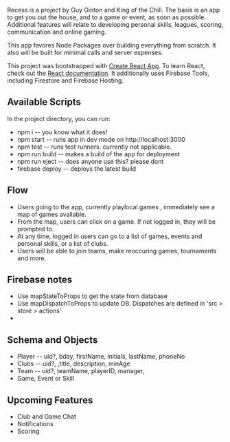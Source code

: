 Recess is a project by Guy Ginton and King of the Chill.
The basis is an app to get you out the house, and to a game or event, as soon as possible.
Additional features will relate to developing personal skills, leagues, scoring, communication and online gaming.

This app favores Node Packages over building everything from scratch.
It also will be built for minimal calls and server expenses. 

This project was bootstrapped with [Create React App](https://github.com/facebook/create-react-app).
To learn React, check out the [React documentation](https://reactjs.org/).
It additionally uses Firebase Tools, including Firestore and Firebase Hosting. 


## Available Scripts
In the project directory, you can run:
* npm i -- you know what it does!
* npm start -- runs app in dev mode on http://localhost:3000
* npm test -- runs test runners. currently not applicable.
* npm run build -- makes a build of the app for deployment
* npm run eject -- does anyone use this? please dont
* firebase deploy -- deploys the latest build

## Flow
* Users going to the app, currently playlocal.games , immediately see a map of games available.
* From the map, users can click on a game. If not logged in, they will be prompted to.
* At any time, logged in users can go to a list of games, events and personal skills, or a list of clubs. 
* Users will be able to join teams, make reoccuring games, tournaments and more.

## Firebase notes
* Use mapStateToProps to get the state from database
* Use mapDispatchToProps to update DB. Dispatches are defined in 'src > store > actions'
* 

## Schema and Objects
* Player -- uid?, bday, firstName, initials, lastName, phoneNo
* Clubs -- uid?, ,title, description, minAge
* Team -- uid?, teamName, playerID, manager, 
* Game, Event or Skill

## Upcoming Features
* Club and Game Chat
* Notifications
* Scoring
